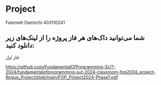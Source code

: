 # Project

Fatemeh Damirchi
403110241

## شما می‌توانید داک‌های هر فاز پروژه را از لینک‌های زیر دانلود کنید:

فاز اول:

https://github.com/FundamentalOfProgramming-SUT-2024/fundamentalofprogramming-sut-2024-classroom-fop2024_project-Rogue_Project/blob/main/FOP_Project2024-Phase1.pdf
